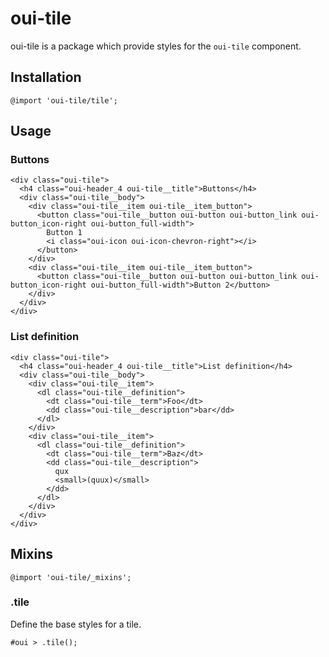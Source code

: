 # oui-tile

<component-status cx-design="partial" ux="prototype"></component-status>

oui-tile is a package which provide styles for the `oui-tile` component.

## Installation

```less
@import 'oui-tile/tile';
```

## Usage

### Buttons

```html:preview
<div class="oui-tile">
  <h4 class="oui-header_4 oui-tile__title">Buttons</h4>
  <div class="oui-tile__body">
    <div class="oui-tile__item oui-tile__item_button">
      <button class="oui-tile__button oui-button oui-button_link oui-button_icon-right oui-button_full-width">
        Button 1
        <i class="oui-icon oui-icon-chevron-right"></i>
      </button>
    </div>
    <div class="oui-tile__item oui-tile__item_button">
      <button class="oui-tile__button oui-button oui-button_link oui-button_icon-right oui-button_full-width">Button 2</button>
    </div>
  </div>
</div>
```

### List definition

```html:preview
<div class="oui-tile">
  <h4 class="oui-header_4 oui-tile__title">List definition</h4>
  <div class="oui-tile__body">
    <div class="oui-tile__item">
      <dl class="oui-tile__definition">
        <dt class="oui-tile__term">Foo</dt>
        <dd class="oui-tile__description">bar</dd>
      </dl>
    </div>
    <div class="oui-tile__item">
      <dl class="oui-tile__definition">
        <dt class="oui-tile__term">Baz</dt>
        <dd class="oui-tile__description">
          qux
          <small>(quux)</small>
        </dd>
      </dl>
    </div>
  </div>
</div>
```

## Mixins

```less
@import 'oui-tile/_mixins';
```

### .tile

Define the base styles for a tile.

```less
#oui > .tile();
```
